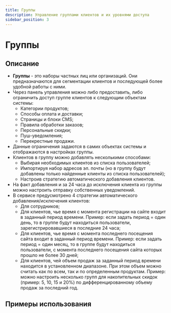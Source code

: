 ```yaml
---
title: Группы
description: Управление группами клиентов и их уровнями доступа
sidebar_position: 3
---
```


# Группы
## Описание
* __Группы__ - это наборы частных лиц или организаций. Они предназначаются для сегментации клиентов и последующей более удобной работы с ними.
* Через панель управления можно либо предоставить, либо ограничить доступ группе клиентов к следующим объектам системы:
    + Категории продуктов;
    + Способы оплата и доставки;
    + Страницы и блоки CMS;
    + Правила обработки заказов;
    + Персональные скидки;
    + Пуш-уведомления;
    + Перекрестные продажи.
* Данные ограничения задаются в самих объектах системы и отображаются в настройках группы.
* Клиентов в группу можно добавлять несколькими способами:
    + Выбирая необходимых клиентов из списка пользователей;
    + Импортируя набор адресов эл. почты (но в группу будут добавлены только найденные клиенты из списка пользователей);
    + Настроив стратегию автоматического добавления клиентов.
* На факт добавления и за 24 часа до исключения клиента из группы можно настроить отправку собственных уведомлений. 
* В сервисе предусмотрено 4 стратегии автоматического добавления/исключения клиентов:
    + Для сотрудников;
    + Для клиентов, чье время с момента регистрации на сайте входит в заданный период времени. Пример: если задать период = один день, то в группе будут находиться пользователи, зарегистрировавшиеся в последние 24 часа;
    + Для клиентов, чье время с момента последнего посещения сайта входит в заданный период времени. Пример: если задать период = один месяц, то в группе будут находиться пользователи, с момента последнего посещения сайта которых прошло не более 30 дней;
    + Для клиентов, чей объем продаж за заданный период времени находится в установленном диапазоне. При этом объем можно считать как по всем, так и по определенным продуктам. Пример: можно настроить несколько групп для накопительных скидок (пример: 5, 10, 15 и 20%) по дифференцированному объему продаж за последний год.

## Примеры использования

